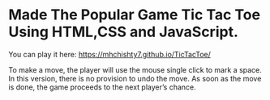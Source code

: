 # Made The Popular Game Tic Tac Toe Using HTML,CSS and JavaScript.
You can play it here: https://mhchishty7.github.io/TicTacToe/

To make a move, the player will use the mouse single click to mark a space. In this version, there is no provision to undo the move. As soon as the move is done, the game proceeds to the next player’s chance.

